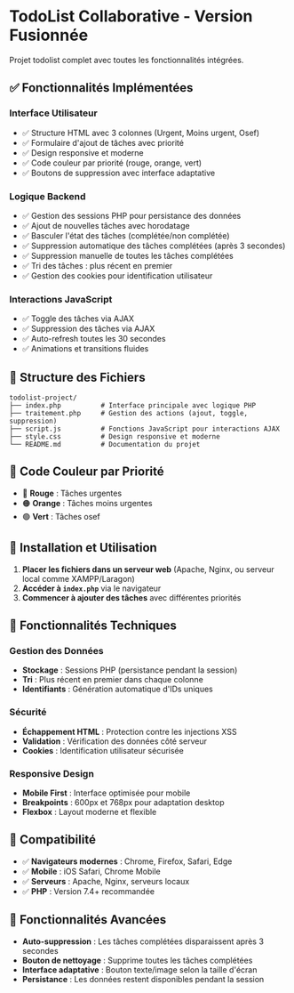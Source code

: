 # TodoList Collaborative - Version Fusionnée

Projet todolist complet avec toutes les fonctionnalités intégrées.

## ✅ Fonctionnalités Implémentées

### Interface Utilisateur
- ✅ Structure HTML avec 3 colonnes (Urgent, Moins urgent, Osef)
- ✅ Formulaire d'ajout de tâches avec priorité
- ✅ Design responsive et moderne
- ✅ Code couleur par priorité (rouge, orange, vert)
- ✅ Boutons de suppression avec interface adaptative

### Logique Backend
- ✅ Gestion des sessions PHP pour persistance des données
- ✅ Ajout de nouvelles tâches avec horodatage
- ✅ Basculer l'état des tâches (complétée/non complétée)
- ✅ Suppression automatique des tâches complétées (après 3 secondes)
- ✅ Suppression manuelle de toutes les tâches complétées
- ✅ Tri des tâches : plus récent en premier
- ✅ Gestion des cookies pour identification utilisateur

### Interactions JavaScript
- ✅ Toggle des tâches via AJAX
- ✅ Suppression des tâches via AJAX
- ✅ Auto-refresh toutes les 30 secondes
- ✅ Animations et transitions fluides

## 📁 Structure des Fichiers

```
todolist-project/
├── index.php          # Interface principale avec logique PHP
├── traitement.php     # Gestion des actions (ajout, toggle, suppression)
├── script.js          # Fonctions JavaScript pour interactions AJAX
├── style.css          # Design responsive et moderne
└── README.md          # Documentation du projet
```

## 🎨 Code Couleur par Priorité

- 🔴 **Rouge** : Tâches urgentes
- 🟠 **Orange** : Tâches moins urgentes  
- 🟢 **Vert** : Tâches osef

## 🚀 Installation et Utilisation

1. **Placer les fichiers dans un serveur web** (Apache, Nginx, ou serveur local comme XAMPP/Laragon)
2. **Accéder à `index.php`** via le navigateur
3. **Commencer à ajouter des tâches** avec différentes priorités

## 🔧 Fonctionnalités Techniques

### Gestion des Données
- **Stockage** : Sessions PHP (persistance pendant la session)
- **Tri** : Plus récent en premier dans chaque colonne
- **Identifiants** : Génération automatique d'IDs uniques

### Sécurité
- **Échappement HTML** : Protection contre les injections XSS
- **Validation** : Vérification des données côté serveur
- **Cookies** : Identification utilisateur sécurisée

### Responsive Design
- **Mobile First** : Interface optimisée pour mobile
- **Breakpoints** : 600px et 768px pour adaptation desktop
- **Flexbox** : Layout moderne et flexible

## 📱 Compatibilité

- ✅ **Navigateurs modernes** : Chrome, Firefox, Safari, Edge
- ✅ **Mobile** : iOS Safari, Chrome Mobile
- ✅ **Serveurs** : Apache, Nginx, serveurs locaux
- ✅ **PHP** : Version 7.4+ recommandée

## 🎯 Fonctionnalités Avancées

- **Auto-suppression** : Les tâches complétées disparaissent après 3 secondes
- **Bouton de nettoyage** : Supprime toutes les tâches complétées
- **Interface adaptative** : Bouton texte/image selon la taille d'écran
- **Persistance** : Les données restent disponibles pendant la session 